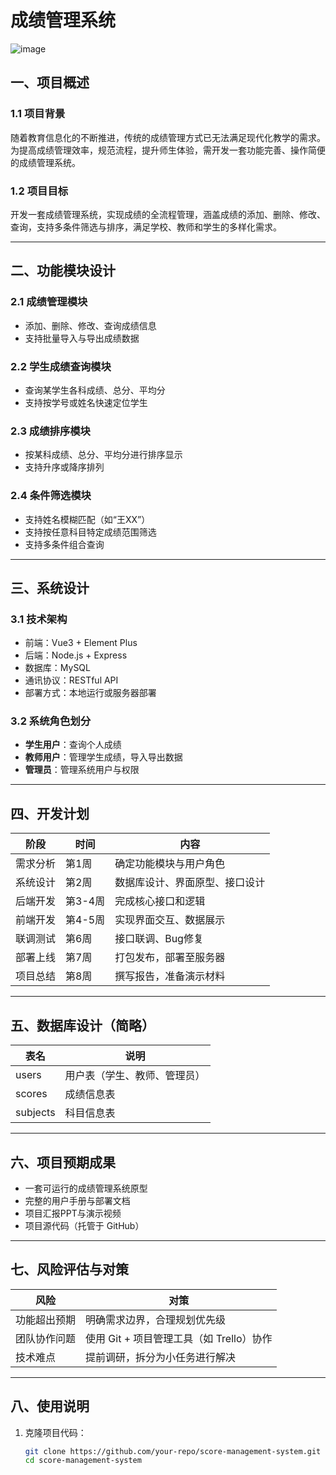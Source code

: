 # 成绩管理系统

![image](https://github.com/maoshengai/north/raw/main/src/assets/image.png)

## 一、项目概述

### 1.1 项目背景
随着教育信息化的不断推进，传统的成绩管理方式已无法满足现代化教学的需求。为提高成绩管理效率，规范流程，提升师生体验，需开发一套功能完善、操作简便的成绩管理系统。

### 1.2 项目目标
开发一套成绩管理系统，实现成绩的全流程管理，涵盖成绩的添加、删除、修改、查询，支持多条件筛选与排序，满足学校、教师和学生的多样化需求。

---

## 二、功能模块设计

### 2.1 成绩管理模块
- 添加、删除、修改、查询成绩信息
- 支持批量导入与导出成绩数据

### 2.2 学生成绩查询模块
- 查询某学生各科成绩、总分、平均分
- 支持按学号或姓名快速定位学生

### 2.3 成绩排序模块
- 按某科成绩、总分、平均分进行排序显示
- 支持升序或降序排列

### 2.4 条件筛选模块
- 支持姓名模糊匹配（如“王XX”）
- 支持按任意科目特定成绩范围筛选
- 支持多条件组合查询

---

## 三、系统设计

### 3.1 技术架构
- 前端：Vue3 + Element Plus
- 后端：Node.js + Express
- 数据库：MySQL
- 通讯协议：RESTful API
- 部署方式：本地运行或服务器部署

### 3.2 系统角色划分
- **学生用户**：查询个人成绩
- **教师用户**：管理学生成绩，导入导出数据
- **管理员**：管理系统用户与权限

---

## 四、开发计划

| 阶段       | 时间   | 内容                         |
|------------|--------|------------------------------|
| 需求分析   | 第1周  | 确定功能模块与用户角色       |
| 系统设计   | 第2周  | 数据库设计、界面原型、接口设计 |
| 后端开发   | 第3-4周| 完成核心接口和逻辑           |
| 前端开发   | 第4-5周| 实现界面交互、数据展示       |
| 联调测试   | 第6周  | 接口联调、Bug修复           |
| 部署上线   | 第7周  | 打包发布，部署至服务器       |
| 项目总结   | 第8周  | 撰写报告，准备演示材料       |

---

## 五、数据库设计（简略）

| 表名              | 说明                     |
|-------------------|--------------------------|
| users             | 用户表（学生、教师、管理员） |
| scores            | 成绩信息表               |
| subjects          | 科目信息表               |

---

## 六、项目预期成果

- 一套可运行的成绩管理系统原型
- 完整的用户手册与部署文档
- 项目汇报PPT与演示视频
- 项目源代码（托管于 GitHub）

---

## 七、风险评估与对策

| 风险         | 对策                                     |
|--------------|------------------------------------------|
| 功能超出预期 | 明确需求边界，合理规划优先级             |
| 团队协作问题 | 使用 Git + 项目管理工具（如 Trello）协作 |
| 技术难点     | 提前调研，拆分为小任务进行解决           |

---

## 八、使用说明

1. 克隆项目代码：
   ```bash
   git clone https://github.com/your-repo/score-management-system.git
   cd score-management-system